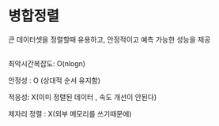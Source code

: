 # 병합정렬

큰 데이터셋을 정렬할때 유용하고, 안정적이고 예측 가능한 성능을 제공

##
최악시간복잡도:  O(nlogn)

안정성 : O (상대적 순서 유지함)

적응성: X(이미 정렬된 데이터 , 속도 개선이 안된다)

제자리 정렬 : X(외부 메모리를 쓰기때문에)